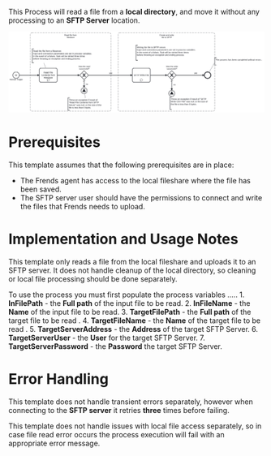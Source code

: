 This Process will read a file from a **local directory**, and move it without any processing to an **SFTP Server** location.

![Template](assets/Copy_a_Single_file_from_Fileshare_to_SFTP.svg)

# Prerequisites

This template assumes that the following prerequisites are in place:

- The Frends agent has access to the local fileshare where the file has been saved.
- The SFTP server user should have the permissions to connect and write the files that Frends needs to upload.

# Implementation and Usage Notes

This template only reads a file from the local fileshare and uploads it to an SFTP server.
It does not handle cleanup of the local directory, so cleaning or local file processing should be done separately.

To use the process you must first populate the process variables .....
	1.	**InFilePath** - the **Full path** of the input file to be read.
	2.	**InFileName** - the **Name** of the input file to be read.
	3.	**TargetFilePath** - the **Full path** of the target file to be read .
	4.	**TargetFileName** - the **Name** of the target file to be read .
	5.	**TargetServerAddress** - the **Address** of the target SFTP Server.
	6.	**TargetServerUser** - the **User** for the target SFTP Server.
	7.	**TargetServerPassword** - the **Password** the target SFTP Server. 

# Error Handling

This template does not handle transient errors separately, however when connecting
to the **SFTP server** it retries **three** times before failing.

This template does not handle issues with local file access separately, so
in case file read error occurs the process execution will fail with an appropriate
error message.